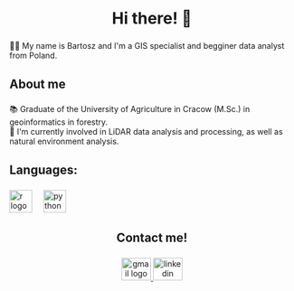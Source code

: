 <h1 align="center">Hi there! 👋</h1>

###

<p align="left">👨‍💻 My name is Bartosz and I'm a GIS specialist and begginer data analyst from Poland.</p>

###

<h2 align="left">About me</h2>

###

<p align="left">📚 Graduate of the University of Agriculture in Cracow (M.Sc.) in geoinformatics in forestry.<br>🌳 I'm currently involved in LiDAR data analysis and processing, as well as natural environment analysis.</p>

###

<h2 align="left">Languages:</h2>

###

<div align="left">
  <img src="https://cdn.jsdelivr.net/gh/devicons/devicon/icons/r/r-original.svg" height="40" alt="r logo"  />
  <img width="12" />
  <img src="https://cdn.jsdelivr.net/gh/devicons/devicon/icons/python/python-original.svg" height="40" alt="python logo"  />
</div>

###

<h2 align="center">Contact me!</h2>

###

<div align="center">
  <a href="mailto:bartosz.gajda1@gmail.com" target="_blank">
    <img src="https://raw.githubusercontent.com/maurodesouza/profile-readme-generator/master/src/assets/icons/social/gmail/default.svg" width="52" height="40" alt="gmail logo"  />
  </a>
  <a href="https://www.linkedin.com/in/gajdabartosz/" target="_blank">
    <img src="https://raw.githubusercontent.com/maurodesouza/profile-readme-generator/master/src/assets/icons/social/linkedin/default.svg" width="52" height="40" alt="linkedin logo"  />
  </a>
</div>

###

